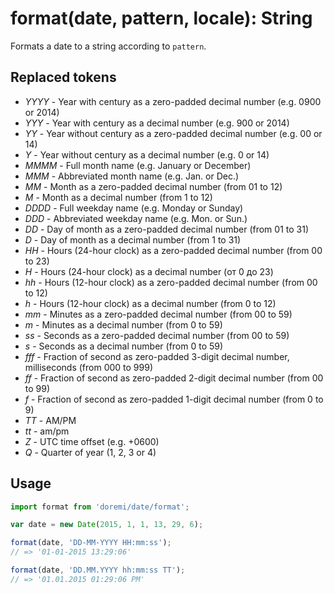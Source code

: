 # format(date, pattern, locale): String

Formats a date to a string according to `pattern`.

## Replaced tokens

- *YYYY* - Year with century as a zero-padded decimal number (e.g. 0900 or 2014)
- *YYY* - Year with century as a decimal number (e.g. 900 or 2014)
- *YY* - Year without century as a zero-padded decimal number (e.g. 00 or 14)
- *Y* - Year without century as a decimal number (e.g. 0 or 14)
- *MMMM* - Full month name (e.g. January or December)
- *MMM* - Abbreviated month name (e.g. Jan. or Dec.)
- *MM* - Month as a zero-padded decimal number (from 01 to 12)
- *M* - Month as a decimal number (from 1 to 12)
- *DDDD* - Full weekday name (e.g. Monday or Sunday)
- *DDD* - Abbreviated weekday name (e.g. Mon. or Sun.)
- *DD* - Day of month as a zero-padded decimal number (from 01 to 31)
- *D* - Day of month as a decimal number (from 1 to 31)
- *HH* - Hours (24-hour clock) as a zero-padded decimal number (from 00 to 23)
- *H* - Hours (24-hour clock) as a decimal number (от 0 до 23)
- *hh* - Hours (12-hour clock) as a zero-padded decimal number (from 00 to 12)
- *h* - Hours (12-hour clock) as a decimal number (from 0 to 12)
- *mm* - Minutes as a zero-padded decimal number (from 00 to 59)
- *m* - Minutes as a decimal number (from 0 to 59)
- *ss* - Seconds as a zero-padded decimal number (from 00 to 59)
- *s* - Seconds as a decimal number (from 0 to 59)
- *fff* - Fraction of second as zero-padded 3-digit decimal number, milliseconds (from 000 to 999)
- *ff* - Fraction of second as zero-padded 2-digit decimal number (from 00 to 99)
- *f* - Fraction of second as zero-padded 1-digit decimal number (from 0 to 9)
- *TT* - AM/PM
- *tt* - am/pm
- *Z* - UTC time offset (e.g. +0600)
- *Q* - Quarter of year (1, 2, 3 or 4)

## Usage

```js
import format from 'doremi/date/format';

var date = new Date(2015, 1, 1, 13, 29, 6);

format(date, 'DD-MM-YYYY HH:mm:ss');
// => '01-01-2015 13:29:06'

format(date, 'DD.MM.YYYY hh:mm:ss TT');
// => '01.01.2015 01:29:06 PM'
```
